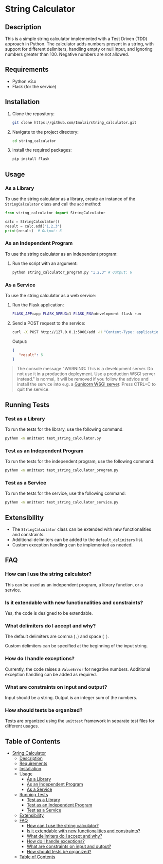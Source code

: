 # String Calculator

## Description

This is a simple string calculator implemented with a Test Driven (TDD) approach in Python.
The calculator adds numbers present in a string, with support for different delimiters, handling
empty or null input, and ignoring numbers greater than 100. Negative numbers are not allowed.

## Requirements

- Python v3.x
- Flask (for the service)

## Installation

1. Clone the repository:

   ```sh
   git clone https://github.com/Imolai/string_calculator.git
   ```

2. Navigate to the project directory:

   ```sh
   cd string_calculator
   ```

3. Install the required packages:

   ```sh
   pip install Flask
   ```

## Usage

### As a Library

To use the string calculator as a library, create an instance of the `StringCalculator` class and
call the `add` method:

```python
from string_calculator import StringCalculator

calc = StringCalculator()
result = calc.add("1,2,3")
print(result)  # Output: 6
```

### As an Independent Program

To use the string calculator as an independent program:

1. Run the script with an argument:

   ```sh
   python string_calculator_program.py "1,2,3" # Output: 6
   ```

### As a Service

To use the string calculator as a web service:

1. Run the Flask application:

   ```sh
   FLASK_APP=app FLASK_DEBUG=1 FLASK_ENV=development flask run
   ```

2. Send a POST request to the service:

   ```sh
   curl -X POST http://127.0.0.1:5000/add -H "Content-Type: application/json" -d '{"numbers": "1,2,3"}'
   ```

   Output:

   ```json
   {
      "result": 6
   }
   ```

> The console message "WARNING: This is a development server. Do not use it in a production
> deployment. Use a production WSGI server instead." is normal, it will be removed if you follow the
> advice and install the service into e.g. a [Gunicorn WSGI server](https://gunicorn.org/). Press
> CTRL+C to quit the service.

## Running Tests

### Test as a Library

To run the tests for the library, use the following command:

```sh
python -m unittest test_string_calculator.py
```

### Test as an Independent Program

To run the tests for the independent program, use the following command:

```sh
python -m unittest test_string_calculator_program.py
```

### Test as a Service

To run the tests for the service, use the following command:

```sh
python -m unittest test_string_calculator_service.py
```

## Extensibility

- The `StringCalculator` class can be extended with new functionalities and constraints.
- Additional delimiters can be added to the `default_delimiters` list.
- Custom exception handling can be implemented as needed.

## FAQ

### How can I use the string calculator?

This can be used as an independent program, a library function, or a service.

### Is it extendable with new functionalities and constraints?

Yes, the code is designed to be extendable.

### What delimiters do I accept and why?

The default delimiters are comma (`,`) and space (` `).

Custom delimiters can be specified at the beginning of the input string.

### How do I handle exceptions?

Currently, the code raises a `ValueError` for negative numbers. Additional exception handling can be
added as required.

### What are constraints on input and output?

Input should be a string. Output is an integer sum of the numbers.

### How should tests be organized?

Tests are organized using the `unittest` framework in separate test files for different usages.

## Table of Contents

- [String Calculator](#string-calculator)
  - [Description](#description)
  - [Requirements](#requirements)
  - [Installation](#installation)
  - [Usage](#usage)
    - [As a Library](#as-a-library)
    - [As an Independent Program](#as-an-independent-program)
    - [As a Service](#as-a-service)
  - [Running Tests](#running-tests)
    - [Test as a Library](#test-as-a-library)
    - [Test as an Independent Program](#test-as-an-independent-program)
    - [Test as a Service](#test-as-a-service)
  - [Extensibility](#extensibility)
  - [FAQ](#faq)
    - [How can I use the string calculator?](#how-can-i-use-the-string-calculator)
    - [Is it extendable with new functionalities and constraints?](#is-it-extendable-with-new-functionalities-and-constraints)
    - [What delimiters do I accept and why?](#what-delimiters-do-i-accept-and-why)
    - [How do I handle exceptions?](#how-do-i-handle-exceptions)
    - [What are constraints on input and output?](#what-are-constraints-on-input-and-output)
    - [How should tests be organized?](#how-should-tests-be-organized)
  - [Table of Contents](#table-of-contents)

